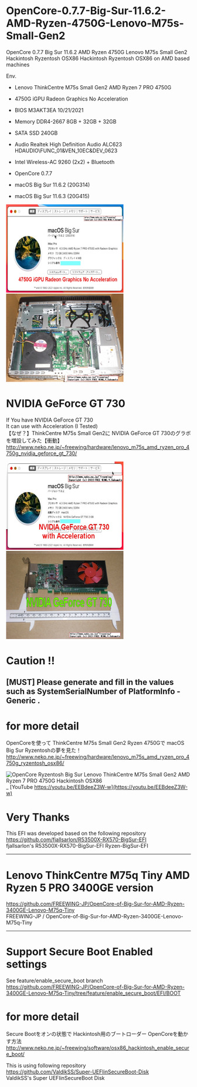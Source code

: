 # OpenCore-0.7.7-Big-Sur-11.6.2-AMD-Ryzen-4750G-Lenovo-M75s-Small-Gen2
OpenCore 0.7.7 Big Sur 11.6.2 AMD Ryzen 4750G Lenovo M75s Small Gen2 Hackintosh Ryzentosh OSX86
Hackintosh Ryzentosh OSX86 on AMD based machines  

Env.  
* Lenovo ThinkCentre M75s Small Gen2 AMD Ryzen 7 PRO 4750G
* 4750G iGPU Radeon Graphics No Acceleration
* BIOS M3AKT3EA 10/21/2021
* Memory DDR4-2667 8GB + 32GB + 32GB
* SATA SSD 240GB
* Audio Realtek High Definition Audio ALC623 HDAUDIO\FUNC_01&VEN_10EC&DEV_0623
* Intel Wireless-AC 9260 (2x2) + Bluetooth

* OpenCore 0.7.7
* macOS Big Sur 11.6.2 (20G314)
* macOS Big Sur 11.6.3 (20G415)

<img src="https://raw.githubusercontent.com/FREEWING-JP/OpenCore-0.7.7-Big-Sur-11.6.2-AMD-Ryzen-4750G-Lenovo-M75s-Small-Gen2/main/assets/OpenCore-0.7.7-Big-Sur-11.6.2-AMD-Ryzen-4750G-Lenovo-M75s-Small-Gen2_1.jpg" alt="OpenCore-0.7.7-Big-Sur-11.6.2-AMD-Ryzen-4750G-Lenovo-M75s-Small-Gen2" title="OpenCore-0.7.7-Big-Sur-11.6.2-AMD-Ryzen-4750G-Lenovo-M75s-Small-Gen2" width="320" height="240">  
<img src="https://raw.githubusercontent.com/FREEWING-JP/OpenCore-0.7.7-Big-Sur-11.6.2-AMD-Ryzen-4750G-Lenovo-M75s-Small-Gen2/main/assets/lenovo_m75s_amd_ryzen_pro_4750g_review_picture_40.jpg" alt="OpenCore-0.7.7-Big-Sur-11.6.2-AMD-Ryzen-4750G-Lenovo-M75s-Small-Gen2" title="OpenCore-0.7.7-Big-Sur-11.6.2-AMD-Ryzen-4750G-Lenovo-M75s-Small-Gen2" width="320" height="240">  

# NVIDIA GeForce GT 730
If You have NVIDIA GeForce GT 730  
It can use with Acceleration (I Tested)  
【なぜ？】ThinkCentre M75s Small Gen2に NVIDIA GeForce GT 730のグラボを増設してみた【衝動】  
http://www.neko.ne.jp/~freewing/hardware/lenovo_m75s_amd_ryzen_pro_4750g_nvidia_geforce_gt_730/  

<img src="https://raw.githubusercontent.com/FREEWING-JP/OpenCore-0.7.7-Big-Sur-11.6.2-AMD-Ryzen-4750G-Lenovo-M75s-Small-Gen2/main/assets/OpenCore-0.7.7-Big-Sur-11.6.2-AMD-Ryzen-4750G-Lenovo-M75s-Small-Gen2_2.jpg" alt="OpenCore-0.7.7-Big-Sur-11.6.2-AMD-Ryzen-4750G-Lenovo-M75s-Small-Gen2" title="OpenCore-0.7.7-Big-Sur-11.6.2-AMD-Ryzen-4750G-Lenovo-M75s-Small-Gen2" width="320" height="240">  
<img src="https://raw.githubusercontent.com/FREEWING-JP/OpenCore-0.7.7-Big-Sur-11.6.2-AMD-Ryzen-4750G-Lenovo-M75s-Small-Gen2/main/assets/lenovo_m75s_amd_ryzen_pro_4750g_nvidia_geforce_gt_730_2.jpg" alt="OpenCore-0.7.7-Big-Sur-11.6.2-AMD-Ryzen-4750G-Lenovo-M75s-Small-Gen2" title="OpenCore-0.7.7-Big-Sur-11.6.2-AMD-Ryzen-4750G-Lenovo-M75s-Small-Gen2" width="320" height="240">  


# Caution !!
## [MUST] Please generate and fill in the values such as SystemSerialNumber of PlatformInfo - Generic .

# for more detail
OpenCoreを使って ThinkCentre M75s Small Gen2 Ryzen 4750Gで macOS Big Sur Ryzentoshの夢を見た！  
http://www.neko.ne.jp/~freewing/hardware/lenovo_m75s_amd_ryzen_pro_4750g_ryzentosh_osx86/  

<img src="https://img.youtube.com/vi/EEBdeeZ3W-w/hqdefault.jpg" alt="OpenCore Ryzentosh Big Sur Lenovo ThinkCentre M75s Small Gen2 AMD Ryzen 7 PRO 4750G Hackintosh OSX86" title="OpenCore Ryzentosh Big Sur Lenovo ThinkCentre M75s Small Gen2 AMD Ryzen 7 PRO 4750G Hackintosh OSX86" width="320" height="180"> _ 
[YouTube https://youtu.be/EEBdeeZ3W-w](https://youtu.be/EEBdeeZ3W-w)  

# Very Thanks
This EFI was developed based on the following repository  
https://github.com/fjallsarlon/R53500X-RX570-BigSur-EFI  
fjallsarlon's R53500X-RX570-BigSur-EFI Ryzen-BigSur-EFI  

***
# Lenovo ThinkCentre M75q Tiny AMD Ryzen 5 PRO 3400GE version
https://github.com/FREEWING-JP/OpenCore-of-Big-Sur-for-AMD-Ryzen-3400GE-Lenovo-M75q-Tiny  
FREEWING-JP / OpenCore-of-Big-Sur-for-AMD-Ryzen-3400GE-Lenovo-M75q-Tiny  

***
# Support Secure Boot Enabled settings
See feature/enable_secure_boot branch  
https://github.com/FREEWING-JP/OpenCore-of-Big-Sur-for-AMD-Ryzen-3400GE-Lenovo-M75q-Tiny/tree/feature/enable_secure_boot/EFI/BOOT  

# for more detail
Secure Bootをオンの状態で Hackintosh用のブートローダー OpenCoreを動かす方法  
http://www.neko.ne.jp/~freewing/software/osx86_hackintosh_enable_secure_boot/  

This is using following repository  
https://github.com/ValdikSS/Super-UEFIinSecureBoot-Disk  
ValdikSS's Super UEFIinSecureBoot Disk  

